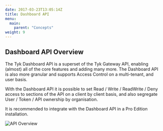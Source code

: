 ```yaml
---
date: 2017-03-23T13:05:14Z
title: Dashboard API
menu:
  main:
    parent: "Concepts"
weight: 9 
---
```


## Dashboard API Overview

The Tyk Dashboard API is a superset of the Tyk Gateway API, enabling (almost) all of the core features and adding many more. The Dashboard API is also more granular and supports Access Control on a multi-tenant, and user basis.

With the Dashboard API it is possible to set Read / Write / ReadWrite / Deny access to sections of the API on a client by client basis, and also segregate User / Token / API ownership by organisation.

It is recommended to integrate with the Dashboard API in a Pro Edition installation.

![API Overview][1]

[1]: /docs/img/diagrams/dashboardapi2.png
